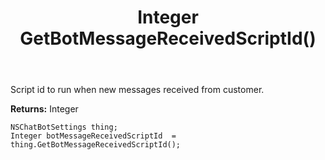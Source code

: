 ﻿---
uid: crmscript_ref_NSChatBotSettings_GetBotMessageReceivedScriptId
title: Integer GetBotMessageReceivedScriptId()
intellisense: NSChatBotSettings.GetBotMessageReceivedScriptId
keywords: NSChatBotSettings, GetBotMessageReceivedScriptId
so.topic: reference
---

Script id to run when new messages received from customer.

**Returns:** Integer


```crmscript
NSChatBotSettings thing;
Integer botMessageReceivedScriptId  = thing.GetBotMessageReceivedScriptId();
```


